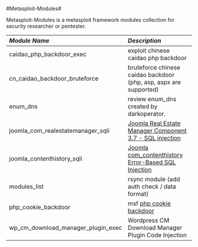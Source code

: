 #Metasploit-Modules#

Metasploit-Modules is a metasploit framework modules collection for security researcher or pentester.

| *Module Name* | *Description* |
|:--------------|:--------------|
| caidao\_php\_backdoor\_exec | exploit chinese caidao php backdoor |
| cn\_caidao\_backdoor\_bruteforce | bruteforce chinese caidao backdoor (php, asp, aspx are supported) |
| enum\_dns | review enum\_dns created by darkoperator. |
| joomla\_com\_realestatemanager\_sqli | [Joomla Real Estate Manager Component 3.7 - SQL injection](https://www.exploit-db.com/exploits/38445/) |
| joomla\_contenthistory\_sqli | [Joomla com_contenthistory Error-Based SQL Injection](https://www.trustwave.com/Resources/SpiderLabs-Blog/Joomla-SQL-Injection-Vulnerability-Exploit-Results-in-Full-Administrative-Access/) |
| modules\_list | rsync module (add auth check / data format) |
| php\_cookie\_backdoor | msf [php cookie backdoor](https://github.com/all3g/fuzzdb/blob/master/web-backdoors/php/caidao_cookies.php) |
| wp\_cm\_download\_manager\_plugin\_exec | Wordpress CM Download Manager Plugin Code Injection |

